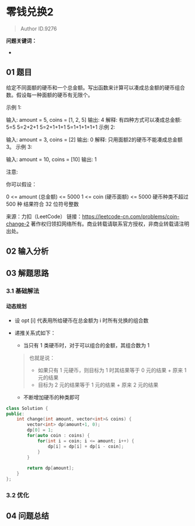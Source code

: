 # 零钱兑换2
> Author ID.9276 

**问题关键词：**

- 

## 01 题目

给定不同面额的硬币和一个总金额。写出函数来计算可以凑成总金额的硬币组合数。假设每一种面额的硬币有无限个。 

 

示例 1:

输入: amount = 5, coins = [1, 2, 5]
输出: 4
解释: 有四种方式可以凑成总金额:
5=5
5=2+2+1
5=2+1+1+1
5=1+1+1+1+1
示例 2:

输入: amount = 3, coins = [2]
输出: 0
解释: 只用面额2的硬币不能凑成总金额3。
示例 3:

输入: amount = 10, coins = [10] 
输出: 1


注意:

你可以假设：

0 <= amount (总金额) <= 5000
1 <= coin (硬币面额) <= 5000
硬币种类不超过 500 种
结果符合 32 位符号整数

来源：力扣（LeetCode）
链接：https://leetcode-cn.com/problems/coin-change-2
著作权归领扣网络所有。商业转载请联系官方授权，非商业转载请注明出处。

## 02 输入分析



## 03 解题思路

### 3.1 基础解法

#### 动态规划

- 设 opt [i] 代表用所给硬币在总金额为 i 时所有兑换的组合数

- 递推关系式如下：

  - 当只有 1 类硬币时，对于可以组合的金额，其组合数为 1

  > 也就是说：
  >
  > - 如果只有 1 元硬币，则目标为 1 时其结果等于 0 元的结果 + 原来 1 元的结果
  > - 目标为 2 元的结果等于 1 元的结果 + 原来 2 元的结果

  - 不断增加硬币的种类即可

```c++
class Solution {
public:
    int change(int amount, vector<int>& coins) {
        vector<int> dp(amount+1, 0);
        dp[0] = 1;
        for(auto coin : coins) {
            for(int i = coin; i <= amount; i++) {
                dp[i] = dp[i] + dp[i - coin];
            }
        }
        
        return dp[amount];
    }
};
```



### 3.2 优化



## 04 问题总结

